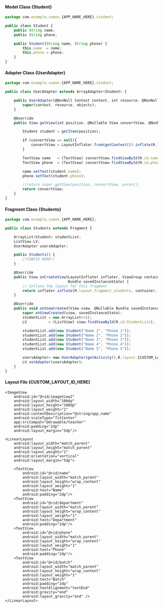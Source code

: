 ####  Model Class {Student}
```javascript
package com.example.sumon.{APP_NAME_HERE}.student;

public class Student {
    public String name;
    public String phone;

    public Student(String name, String phone) {
        this.name  = name;
        this.phone = phone;
    }
}
```

####  Adapter Class {UserAdapter}
```javascript
package com.example.sumon.{APP_NAME_HERE}.student;

public class UserAdapter extends ArrayAdapter<Student> {

    public UserAdapter(@NonNull Context context, int resource, @NonNull List<Student> objects) {
        super(context, resource, objects);
    }

    @Override
    public View getView(int position, @Nullable View convertView, @NonNull ViewGroup parent) {

        Student student = getItem(position);

        if (convertView == null){
            convertView = LayoutInflater.from(getContext()).inflate(R.layout.student_row_layout, parent, false);
        }

        TextView name   = (TextView) convertView.findViewById(R.id.name);
        TextView phone  = (TextView) convertView.findViewById(R.id.phone);

        name.setText(student.name);
        phone.setText(student.phone);

        //return super.getView(position, convertView, parent);
        return convertView;
    }
}
```

####  Fragment Class {Students}
```javascript
package com.example.sumon.{APP_NAME_HERE};

public class Students extends Fragment {

    ArrayList<Student> studentList;
    ListView LV;
    UserAdapter usersAdapter;

    public Students() {
        /*CONFIG HERE*/
    }

    @Override
    public View onCreateView(LayoutInflater inflater, ViewGroup container,
                             Bundle savedInstanceState) {
        // Inflate the layout for this fragment
        return inflater.inflate(R.layout.fragment_students, container, false);
    }

    @Override
    public void onViewCreated(View view, @Nullable Bundle savedInstanceState) {
        super.onViewCreated(view, savedInstanceState);
        studentList = new ArrayList<>();
        LV          = (ListView) view.findViewById(R.id.StudentList);

        studentList.add(new Student("Name 1", "Phone 1"));
        studentList.add(new Student("Name 2", "Phone 2"));
        studentList.add(new Student("Name 3", "Phone 3"));
        studentList.add(new Student("Name 4", "Phone 4"));
        studentList.add(new Student("Name 5", "Phone 5"));

        usersAdapter= new UserAdapter(getActivity(),R.layout.{CUSTOM_LAYOUT_ID_HERE},studentList);
        LV.setAdapter(usersAdapter);
    }
}

```

####  Layout File {CUSTOM_LAYOUT_ID_HERE}
<?xml version="1.0" encoding="utf-8"?>
<LinearLayout xmlns:android="http://schemas.android.com/apk/res/android"
    xmlns:app="http://schemas.android.com/apk/res-auto"
    android:layout_width="match_parent"
    android:layout_height="wrap_content"
    android:padding="5dp"
    android:background="#3cf"
    android:layout_margin="5dp">

    <ImageView
        android:id="@+id/imageView2"
        android:layout_width="100dp"
        android:layout_height="100dp"
        android:layout_weight="1"
        android:contentDescription="@string/app_name"
        android:scaleType="fitCenter"
        app:srcCompat="@drawable/teacher"
        android:padding="2dp"
        android:layout_margin="5dp"/>

    <LinearLayout
        android:layout_width="match_parent"
        android:layout_height="match_parent"
        android:layout_weight="1"
        android:orientation="vertical"
        android:layout_margin="5dp">

        <TextView
            android:id="@+id/name"
            android:layout_width="match_parent"
            android:layout_height="wrap_content"
            android:layout_weight="1"
            android:text="Name"
            android:padding="2dp"/>
        <TextView
            android:id="@+id/department"
            android:layout_width="match_parent"
            android:layout_height="wrap_content"
            android:layout_weight="1"
            android:text="Department"
            android:padding="2dp"/>
        <TextView
            android:id="@+id/phone"
            android:layout_width="match_parent"
            android:layout_height="wrap_content"
            android:layout_weight="1"
            android:text="Phone"
            android:padding="2dp"/>
        <TextView
            android:id="@+id/batch"
            android:layout_width="match_parent"
            android:layout_height="wrap_content"
            android:layout_weight="1"
            android:text="Batch"
            android:padding="2dp"
            android:textAlignment="textEnd"
            android:gravity="end"
            android:layout_gravity="end" />
    </LinearLayout>

</LinearLayout>
